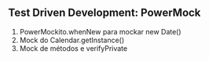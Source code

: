 ## Test Driven Development: PowerMock

1. PowerMockito.whenNew para mockar new Date()
2. Mock do Calendar.getInstance()
3. Mock de métodos e verifyPrivate